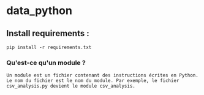 # data_python

## Install requirements :
	pip install -r requirements.txt
	

### Qu'est-ce qu'un module ?

	Un module est un fichier contenant des instructions écrites en Python. Le nom du fichier est le nom du module. Par exemple, le fichier csv_analysis.py devient le module csv_analysis.
